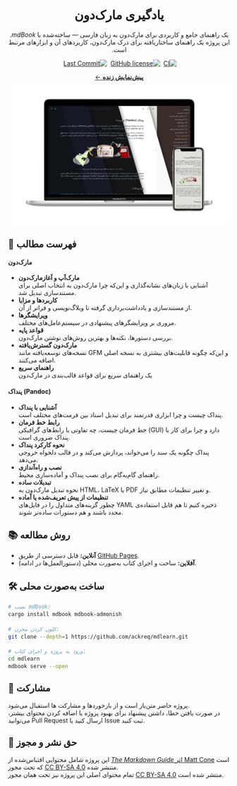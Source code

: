 <div align="center" dir="rtl">

# یادگیری مارک‌دون

یک راهنمای جامع و کاربردی برای مارک‌دون به زبان فارسی — ساخته‌شده با _mdBook_.  
 این پروژه یک راهنمای ساختاریافته برای درک مارک‌دون، کاربردهای آن و ابزارهای مرتبط است.

[![CI](https://img.shields.io/github/actions/workflow/status/ackreq/mdlearn/mdbook.yml?logo=github)][ci]&nbsp;
[![GitHub license](https://img.shields.io/github/license/ackreq/mdlearn?color=white)][license]&nbsp;
[![Last Commit](https://img.shields.io/github/last-commit/ackreq/mdlearn?color=blueviolet)][Last Commit]&nbsp;

[**پیش‌نمایش زنده** ←][demo]
[![Devices Mockup](src/files/showcase.png)][demo]

</div>

## 📑 فهرست مطالب

#### مارک‌دون

- **مارک‌آپ و آغازمارک‌دون**  
  آشنایی با زبان‌های نشانه‌گذاری و این‌که چرا مارک‌دون به انتخاب اصلی برای مستندسازی تبدیل شد.
- **کاربردها و مزایا**  
  از مستندسازی و یادداشت‌برداری گرفته تا وبلاگ‌نویسی و فراتر از آن.
- **ویرایشگرها**  
  مروری بر ویرایشگرهای پیشنهادی در سیستم‌عامل‌های مختلف.
- **قواعد پایه**  
  بررسی دستورها، نکته‌ها و بهترین روش‌های نوشتن مارک‌دون.
- **مارک‌دون گسترش‌یافته**  
  نسخه‌های توسعه‌یافته مانند GFM و این‌که چگونه قابلیت‌های بیشتری به نسخه اصلی اضافه می‌کنند.
- **راهنمای سریع**  
  یک راهنمای سریع برای قواعد قالب‌بندی در مارک‌دون

#### پنداک (Pandoc)

- **آشنایی با پنداک**  
  پنداک چیست و چرا ابزاری قدرتمند برای تبدیل اسناد بین فرمت‌های مختلف است.
- **رابط خط فرمان**  
  خط فرمان چیست، چه تفاوتی با رابط‌های گرافیکی (GUI) دارد و چرا برای کار با پنداک ضروری است.
- **نحوه کارکرد پنداک**  
  پنداک چگونه یک سند را می‌خواند، پردازش می‌کند و در قالب دلخواه خروجی می‌دهد.
- **نصب و راه‌آندازی**  
  راهنمای گام‌به‌گام برای نصب پنداک و آماده‌سازی محیط.
- **تبدیلات ساده**  
  نحوه تبدیل مارک‌دون به HTML، LaTeX یا PDF و تغییر تنظیمات مطابق نیاز.
- **تنظیمات از پیش تعریف‌شده یا آماده**  
  چطور گزینه‌های متداول را در فایل‌های YAML ذخیره کنیم تا هم قابل استفاده‌ی مجدد باشند و هم دستورات ساده‌تر شوند.

## 📚 روش مطالعه

- **آنلاین:** قابل دسترسی از طریق [GitHub Pages](https://ackreq.github.io/mdlrean).
- **آفلاین:** ساخت و اجرای کتاب به‌صورت محلی (دستورالعمل‌ها در ادامه).

## 🛠️ ساخت به‌صورت محلی

```sh
# نصب mdBook:
cargo install mdbook mdbook-admonish

# کلون کردن مخزن:
git clone --depth=1 https://github.com/ackreq/mdlearn.git

# ورود به پروژه و اجرای کتاب:
cd mdlearn
mdbook serve --open
```

## 🌱 مشارکت

پروژه حاضر متن‌باز است و از بازخوردها و مشارکت‌ ها استقبال می‌شود.  
در صورت یافتن خطا، داشتن پیشنهاد برای بهبود پروژه یا اضافه کردن محتوای بیشتر، می‌توانید Pull Request ارسال کنید یا Issue ثبت کنید.

## 📜 حق نشر و مجوز

این پروژه شامل محتوایی اقتباس‌شده از [_The Markdown Guide_ اثر Matt Cone](https://www.markdownguide.org/) است که تحت مجوز [CC BY-SA 4.0](https://creativecommons.org/licenses/by-sa/4.0/) منتشر شده.  
تمام محتوای اصلی این پروژه نیز تحت همان مجوز [CC BY-SA 4.0](https://creativecommons.org/licenses/by-sa/4.0/) منتشر شده است.

[ci]: https://github.com/ackreq/mdlearn/actions/workflows/mdbook.yml?query=event%3Apush+branch%3Amain
[license]: https://github.com/ackreq/mdlearn/blob/main/LICENSE
[demo]: https://ackreq.github.io/mdlearn
[Last Commit]: https://github.com/ackreq/mdlearn/commits/main
